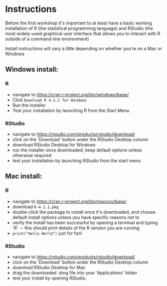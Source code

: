 # Instructions

Before the first workshop it's important to at least have a basic working installation of R (the statistical programming language) and RStudio (the most widely-used graphical user interface that allows you to interact with R outside of a command-line environment)

Install instructions will vary a little depending on whether you're on a Mac or Windows

## Windows install:
### R
- navigate to https://cran.r-project.org/bin/windows/base/
- Click `Download R 4.1.1 for Windows`
- Run the installer
- Test your installation by launching R from the Start Menu

### RStudio
- navigate to https://rstudio.com/products/rstudio/download/
- click on the 'Download' button under the RStudio Desktop column
- download RStudio Desktop for Windows
- run the installer once downloaded, keep default options unless otherwise required
- test your installation by launching RStudio from the start menu

## Mac install:
### R
- navigate to https://cran.r-project.org/bin/macosx/base/
- download `R-4.1.1.pkg`
- double-click the package to install once it's downloaded, and choose default install options unless you have specific reasons not to
- verify the install has been successful by opening a terminal and typing 'R' -- this should print details of the R version you are running
- `print("Hello World")` just for fun!

### RStudio
- navigate to https://rstudio.com/products/rstudio/download/
- click on the 'Download' button under the RStudio Desktop column
- download RStudio Desktop for Mac
- drag the downloaded .dmg file into your 'Applications' folder
- test your install by opening RStudio.

